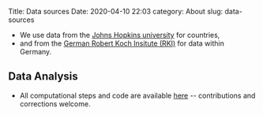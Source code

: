 Title: Data sources
Date: 2020-04-10 22:03
category: About
slug: data-sources

- We use data 
  from the [Johns Hopkins university](https://github.com/CSSEGISandData/COVID-19/tree/master/csse_covid_19_data)
  for countries, 
- and from the [German Robert Koch Insitute (RKI)](https://npgeo-corona-npgeo-de.hub.arcgis.com/)
  for data within Germany.
  
  
## Data Analysis
  
- All computational steps and code are available
  [here](https://github.com/fangohr/coronavirus-2020/blob/master/coronavirus.py)
  -- contributions and corrections welcome.




